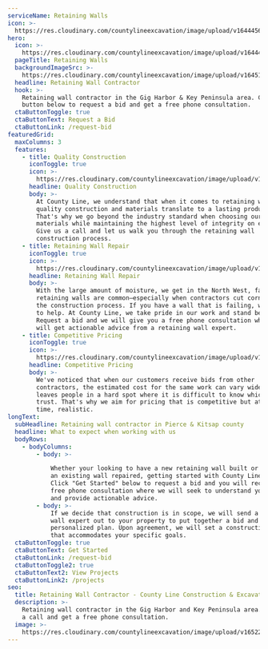 ```yaml
---
serviceName: Retaining Walls
icon: >-
  https://res.cloudinary.com/countylineexcavation/image/upload/v1644456387/Icons/retaining-walls-icon_ddrvl7.svg
hero:
  icon: >-
    https://res.cloudinary.com/countylineexcavation/image/upload/v1644456387/Icons/retaining-walls-icon_ddrvl7.svg
  pageTitle: Retaining Walls
  backgroundImageSrc: >-
    https://res.cloudinary.com/countylineexcavation/image/upload/v1645128086/projects/dec12retainingwall50_x4ehon.jpg
  headline: Retaining Wall Contractor
  hook: >-
    Retaining wall contractor in the Gig Harbor & Key Peninsula area. Click the
    button below to request a bid and get a free phone consultation. 
  ctaButtonToggle: true
  ctaButtonText: Request a Bid
  ctaButtonLink: /request-bid
featuredGrid:
  maxColumns: 3
  features:
    - title: Quality Construction
      iconToggle: true
      icon: >-
        https://res.cloudinary.com/countylineexcavation/image/upload/v1644441240/Icons/quality-icon-white_qceadb.svg
      headline: Quality Construction
      body: >-
        At County Line, we understand that when it comes to retaining walls,
        quality construction and materials translate to a lasting product.
        That's why we go beyond the industry standard when choosing our
        materials while maintaining the highest level of integrity on every job.
        Give us a call and let us walk you through the retaining wall
        construction process.
    - title: Retaining Wall Repair
      iconToggle: true
      icon: >-
        https://res.cloudinary.com/countylineexcavation/image/upload/v1644456387/Icons/retaining-walls-icon_ddrvl7.svg
      headline: Retaining Wall Repair
      body: >-
        With the large amount of moisture, we get in the North West, failing
        retaining walls are common—especially when contractors cut corners in
        the construction process. If you have a wall that is failing, we're here
        to help. At County Line, we take pride in our work and stand behind it.
        Request a bid and we will give you a free phone consultation where you
        will get actionable advice from a retaining wall expert.
    - title: Competitive Pricing
      iconToggle: true
      icon: >-
        https://res.cloudinary.com/countylineexcavation/image/upload/v1652216992/Icons/competitive_pricing_3_goodfu.svg
      headline: Competitive Pricing
      body: >-
        We've noticed that when our customers receive bids from other
        contractors, the estimated cost for the same work can vary widely. This
        leaves people in a hard spot where it is difficult to know which bid to
        trust. That's why we aim for pricing that is competitive but at the same
        time, realistic.
longText:
  subHeadline: Retaining wall contractor in Pierce & Kitsap county
  headline: What to expect when working with us
  bodyRows:
    - bodyColumns:
        - body: >-

            Whether your looking to have a new retaining wall built or to have
            an existing wall repaired, getting started with County Line is easy.
            Click "Get Started" below to request a bid and you will receive a
            free phone consultation where we will seek to understand your goals
            and provide actionable advice. 
        - body: >-
            If we decide that construction is in scope, we will send a retaining
            wall expert out to your property to put together a bid and a
            personalized plan. Upon agreement, we will set a construction date
            that accommodates your specific goals. 
  ctaButtonToggle: true
  ctaButtonText: Get Started
  ctaButtonLink: /request-bid
  ctaButtonToggle2: true
  ctaButtonText2: View Projects
  ctaButtonLink2: /projects
seo:
  title: Retaining Wall Contractor - County Line Construction & Excavation
  description: >-
    Retaining wall contractor in the Gig Harbor and Key Peninsula area. Give us
    a call and get a free phone consultation. 
  image: >-
    https://res.cloudinary.com/countylineexcavation/image/upload/v1652207773/main%20page%20photos/default-meta-image_wlxysp.jpg
---
```


